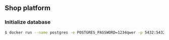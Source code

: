 Shop platform
---

### Initialize database
```bash
$ docker run --name postgres -e POSTGRES_PASSWORD=1234qwer -p 5432:5432 -d postgres
```
